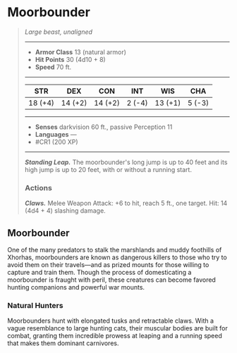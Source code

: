 # Moorbounder
>*Large beast, unaligned*
>___
>- **Armor Class** 13 (natural armor)
>- **Hit Points** 30 (4d10 + 8)
>- **Speed** 70 ft.
>___
>|STR|DEX|CON|INT|WIS|CHA|
>|:---:|:---:|:---:|:---:|:---:|:---:|
>|18 (+4)|14 (+2)|14 (+2)|2 (-4)|13 (+1)|5 (-3)|
>___
>- **Senses** darkvision 60 ft., passive Perception 11
>- **Languages** —
>- #CR1 (200 XP)
>___
>***Standing Leap.*** The moorbounder's long jump is up to 40 feet and its high jump is up to 20 feet, with or without a running start.  
>
>### Actions
>***Claws.*** Melee Weapon Attack: +6 to hit, reach 5 ft., one target. Hit: 14 (4d4 + 4) slashing damage.

## Moorbounder

One of the many predators to stalk the marshlands and muddy foothills of Xhorhas, moorbounders are known as dangerous killers to those who try to avoid them on their travels—and as prized mounts for those willing to capture and train them. Though the process of domesticating a moorbounder is fraught with peril, these creatures can become favored hunting companions and powerful war mounts.

### Natural Hunters
Moorbounders hunt with elongated tusks and retractable claws. With a vague resemblance to large hunting cats, their muscular bodies are built for combat, granting them incredible prowess at leaping and a running speed that makes them dominant carnivores.